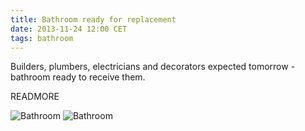 ```yaml
---
title: Bathroom ready for replacement
date: 2013-11-24 12:00 CET
tags: bathroom
---
```


Builders, plumbers, electricians and decorators expected tomorrow - bathroom ready to receive them.

READMORE

<img class="post" src="/2013/11/24/bathroom-ready-for-replacement/Bathroom-01.jpg" alt="Bathroom"/>
<img class="post" src="/2013/11/24/bathroom-ready-for-replacement/Bathroom-02.jpg" alt="Bathroom"/>
